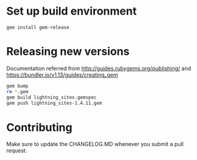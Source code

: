 # Set up build environment

    gem install gem-release

# Releasing new versions

Documentation referred from http://guides.rubygems.org/publishing/ and https://bundler.io/v1.13/guides/creating_gem

```sh
gem bump
rm *.gem
gem build lightning_sites.gemspec
gem push lightning_sites-1.4.11.gem
```

# Contributing
Make sure to update the CHANGELOG.MD whenever you submit a pull request. 

